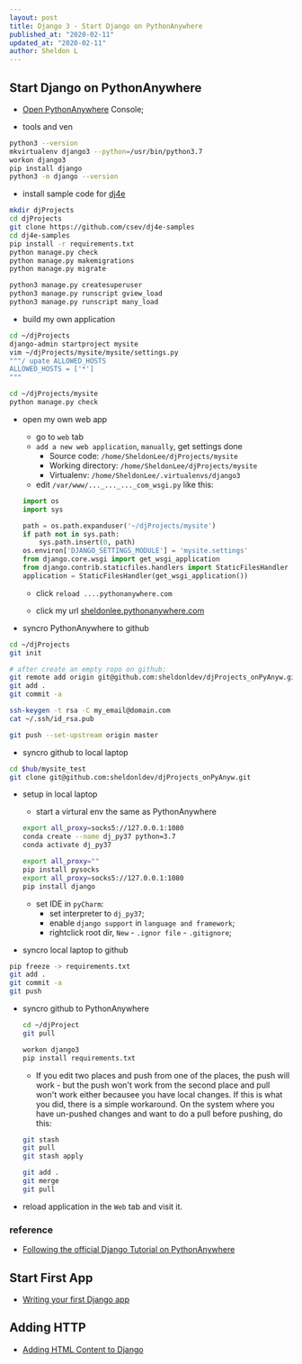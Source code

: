 ```yaml
---
layout: post
title: Django 3 - Start Django on PythonAnywhere
published_at: "2020-02-11"
updated_at: "2020-02-11"
author: Sheldon L
---
```


## Start Django on PythonAnywhere

- [Open PythonAnywhere](https://www.pythonanywhere.com) Console;

- tools and ven

```bash
python3 --version
mkvirtualenv django3 --python=/usr/bin/python3.7
workon django3
pip install django
python3 -m django --version
```

- install sample code for [dj4e](https://www.dj4e.com/lessons)

```bash
mkdir djProjects
cd djProjects
git clone https://github.com/csev/dj4e-samples
cd dj4e-samples
pip install -r requirements.txt
python manage.py check
python manage.py makemigrations
python manage.py migrate

python3 manage.py createsuperuser
python3 manage.py runscript gview_load
python3 manage.py runscript many_load
```

- build my own application

```bash
cd ~/djProjects
django-admin startproject mysite
vim ~/djProjects/mysite/mysite/settings.py
"""/ upate ALLOWED_HOSTS
ALLOWED_HOSTS = ['*']
"""

cd ~/djProjects/mysite
python manage.py check
```

- open my own web app
  - go to `web` tab
  - `add a new web application`, `manually`, get settings done
    - Source code: `/home/SheldonLee/djProjects/mysite`
    - Working directory: `/home/SheldonLee/djProjects/mysite`
    - Virtualenv: `/home/SheldonLee/.virtualenvs/django3`
  - edit `/var/www/..._..._..._com_wsgi.py` like this:

  ```python
  import os
  import sys

  path = os.path.expanduser('~/djProjects/mysite')
  if path not in sys.path:
      sys.path.insert(0, path)
  os.environ['DJANGO_SETTINGS_MODULE'] = 'mysite.settings'
  from django.core.wsgi import get_wsgi_application
  from django.contrib.staticfiles.handlers import StaticFilesHandler
  application = StaticFilesHandler(get_wsgi_application())
  ```

  - click `reload ....pythonanywhere.com`

  - click my url [sheldonlee.pythonanywhere.com](http://sheldonlee.pythonanywhere.com/)

- syncro PythonAnywhere to github

```bash
cd ~/djProjects
git init

# after create an empty ropo on github:
git remote add origin git@github.com:sheldonldev/djProjects_onPyAnyw.git
git add .
git commit -a

ssh-keygen -t rsa -C my_email@domain.com
cat ~/.ssh/id_rsa.pub

git push --set-upstream origin master
```
  
- syncro github to local laptop

```bash
cd $hub/mysite_test
git clone git@github.com:sheldonldev/djProjects_onPyAnyw.git
```

- setup in local laptop
  - start a virtural env the same as PythonAnywhere

  ```bash
  export all_proxy=socks5://127.0.0.1:1080
  conda create --name dj_py37 python=3.7
  conda activate dj_py37

  export all_proxy=""
  pip install pysocks
  export all_proxy=socks5://127.0.0.1:1080
  pip install django
  ```

  - set IDE in `pyCharm`:
    - set interpreter to `dj_py37`;
    - enable `django support` in `language and framework`;
    - rightclick root dir, `New` - `.ignor file` - `.gitignore`;

- syncro local laptop to github

```bash
pip freeze -> requirements.txt
git add .
git commit -a
git push
```

- syncro github to PythonAnywhere

  ```bash
  cd ~/djProject
  git pull

  workon django3
  pip install requirements.txt
  ```

  - If you edit two places and push from one of the places, the push will work - but the push won't work from the second place and pull won't work either becausee you have local changes. If this is what you did, there is a simple workaround. On the system where you have un-pushed changes and want to do a pull before pushing, do this:

  ```bash
  git stash
  git pull
  git stash apply

  git add .
  git merge
  git pull
  ```

- reload application in the `Web` tab and visit it.

### reference

- [Following the official Django Tutorial on PythonAnywhere](https://help.pythonanywhere.com/pages/FollowingTheDjangoTutorial/)

## Start First App

- [Writing your first Django app](https://docs.djangoproject.com/en/3.0/intro/tutorial01/)

## Adding HTTP

- [Adding HTML Content to Django](https://www.dj4e.com/assn/dj4e_html.md)
